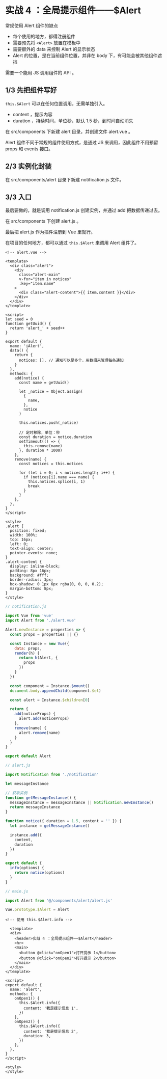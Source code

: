 # 实战 4 ：全局提示组件——$Alert

常规使用 Alert 组件的缺点

- 每个使用的地方，都得注册组件
- 需要预先将 `<Alert>` 放置在模板中
- 需要额外的 data 来控制 Alert 的显示状态
- Alert 的位置，是在当前组件位置，并非在 body 下，有可能会被其他组件遮挡



需要一个能用 JS 调用组件的 API 。



## 1/3 先把组件写好

`this.$Alert` 可以在任何位置调用，无需单独引入。

- content ，提示内容
- duration ，持续时间，单位秒，默认 1.5 秒，到时间自动消失



在 src/components 下新建 alert 目录，并创建文件 alert.vue 。



Alert 组件不同于常规的组件使用方式，是通过 JS 来调用，因此组件不用预留 props 和 events 接口。



## 2/3 实例化封装

在 src/components/alert 目录下新建 notification.js 文件。



## 3/3 入口

最后要做的，就是调用 notification.js 创建实例，并通过 add 把数据传递过去。

在 src/components 下创建 alert.js 。



最后把 alert.js 作为插件注册到 Vue 里就行。



在项目的任何地方，都可以通过 `this.$Alert` 来调用 Alert 组件了。



```vue
<!-- alert.vue -->

<template>
  <div class="alert">
    <div
      class="alert-main"
      v-for="item in notices"
      :key="item.name"
    >
      <div class="alert-content">{{ item.content }}</div>
    </div>
  </div>
</template>

<script>
let seed = 0
function getUuid() {
  return 'alert_' + seed++
}

export default {
  name: 'iAlert',
  data() {
    return {
      notices: [], // 通知可以是多个，用数组来管理每条通知
    }
  },
  methods: {
    add(notice) {
      const name = getUuid()

      let _notice = Object.assign(
        {
          name,
        },
        notice
      )

      this.notices.push(_notice)

      // 定时移除，单位：秒
      const duration = notice.duration
      setTimeout(() => {
        this.remove(name)
      }, duration * 1000)
    },
    remove(name) {
      const notices = this.notices

      for (let i = 0; i < notices.length; i++) {
        if (notices[i].name === name) {
          this.notices.splice(i, 1)
          break
        }
      }
    },
  },
}
</script>

<style>
.alert {
  position: fixed;
  width: 100%;
  top: 16px;
  left: 0;
  text-align: center;
  pointer-events: none;
}
.alert-content {
  display: inline-block;
  padding: 8px 16px;
  background: #fff;
  border-radius: 3px;
  box-shadow: 0 1px 6px rgba(0, 0, 0, 0.2);
  margin-bottom: 8px;
}
</style>
```

```js
// notification.js

import Vue from 'vue'
import Alert from './alert.vue'

Alert.newInstance = properties => {
  const props = properties || {}

  const Instance = new Vue({
    data: props,
    render(h) {
      return h(Alert, {
        props
      })
    }
  })

  const component = Instance.$mount()
  document.body.appendChild(component.$el)

  const alert = Instance.$children[0]

  return {
    add(noticeProps) {
      alert.add(noticeProps)
    },
    remove(name) {
      alert.remove(name)
    }
  }
}

export default Alert
```

```js
// alert.js

import Notification from './notification'

let messageInstance

// 获取实例
function getMessageInstance() {
  messageInstance = messageInstance || Notification.newInstance()
  return messageInstance
}

function notice({ duration = 1.5, content = '' }) {
  let instance = getMessageInstance()

  instance.add({
    content,
    duration
  })
}

export default {
  info(options) {
    return notice(options)
  }
}
```

```js
// main.js

import Alert from '@/components/alert/alert.js'

Vue.prototype.$Alert = Alert
```

```vue
<!-- 使用 this.$Alert.info -->
  
  <template>
  <div>
    <header>实战 4 ：全局提示组件——$Alert</header>
    <hr>
    <main>
      <button @click="onOpen1">打开提示 1</button>
      <button @click="onOpen2">打开提示 2</button>
    </main>
  </div>
</template>

<script>
export default {
  name: 'alert',
  methods: {
    onOpen1() {
      this.$Alert.info({
        content: '我是提示信息 1',
      })
    },
    onOpen2() {
      this.$Alert.info({
        content: '我是提示信息 2',
        duration: 3,
      })
    },
  },
}
</script>

<style>
</style>
```

